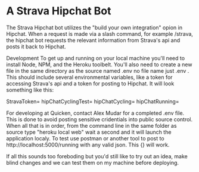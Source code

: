 # A Strava Hipchat Bot

The Strava Hipchat bot utilizes the "build your own integration" opion in Hipchat. When a request is made via a slash command, for example /strava, the hipchat bot requests the relevant information from Strava's api and posts it back to Hipchat.

Development
To get up and running on your local machine you'll need to install Node, NPM, and the Heroku toolbelt. 
You'll also need to create a new file in the same directory as the source named .env no file name just .env . This should include several environmental variables, like a token for accessing Strava's api and a token for posting to Hipchat. It will look something like this:

StravaToken=
hipChatCyclingTest=
hipChatCycling=
hipChatRunning=

For developing at Quicken, contact Alex Mudar for a completed .env file. This is done to avoid posting sensitive cridentials into public source control. 
When all that is in order, from the command line in the same folder as source type "heroku local web" wait a second and it will launch the application localy. To test use postman or another tool to post to http://localhost:5000/running with any valid json. This {} will work. 

If all this sounds too foreboding but you'd still like to try out an idea, make blind changes and we can test them on my machine before deploying. 